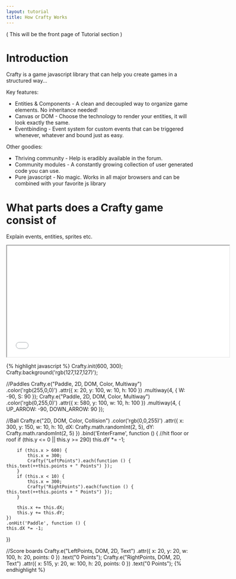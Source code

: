 ```yaml
---
layout: tutorial
title: How Crafty Works
---
```


( This will be the front page of Tutorial section )

# Introduction

Crafty is a game javascript library that can help you create games in a structured way...

Key features: 

* Entities & Components - A clean and decoupled way to organize game elements. No inheritance needed!
* Canvas or DOM - Choose the technology to render your entities, it will look exactly the same.
* Eventbinding - Event system for custom events that can be triggered whenever, whatever and bound just as easy. 

Other goodies:

* Thriving community - Help is eradibly available in the forum.
* Community modules - A constantly growing collection of user generated code you can use.
* Pure javascript - No magic. Works in all major browsers and can be combined with your favorite js library

# What parts does a Crafty game consist of

Explain events, entities, sprites etc.


<iframe width="600" height="300" src="/tutorial/games/pong/pong.html">
	This is an iframe. sorry.
</iframe>

{% highlight javascript %}
Crafty.init(600, 300);
Crafty.background('rgb(127,127,127)');

//Paddles
Crafty.e("Paddle, 2D, DOM, Color, Multiway")
	.color('rgb(255,0,0)')
	.attr({ x: 20, y: 100, w: 10, h: 100 })
	.multiway(4, { W: -90, S: 90 });
Crafty.e("Paddle, 2D, DOM, Color, Multiway")
	.color('rgb(0,255,0)')
	.attr({ x: 580, y: 100, w: 10, h: 100 })
	.multiway(4, { UP_ARROW: -90, DOWN_ARROW: 90 });

//Ball
Crafty.e("2D, DOM, Color, Collision")
	.color('rgb(0,0,255)')
	.attr({ x: 300, y: 150, w: 10, h: 10, dX: Crafty.math.randomInt(2, 5), dY: Crafty.math.randomInt(2, 5) })
	.bind('EnterFrame', function () {
		//hit floor or roof
		if (this.y <= 0 || this.y >= 290)
			this.dY *= -1;

		if (this.x > 600) {
			this.x = 300;
			Crafty("LeftPoints").each(function () { this.text(++this.points + " Points") });
		}
		if (this.x < 10) {
			this.x = 300;
			Crafty("RightPoints").each(function () { this.text(++this.points + " Points") });
		}

		this.x += this.dX;
		this.y += this.dY;
	})
	.onHit('Paddle', function () {
	this.dX *= -1;
})

//Score boards
Crafty.e("LeftPoints, DOM, 2D, Text")
	.attr({ x: 20, y: 20, w: 100, h: 20, points: 0 })
	.text("0 Points");
Crafty.e("RightPoints, DOM, 2D, Text")
	.attr({ x: 515, y: 20, w: 100, h: 20, points: 0 })
	.text("0 Points");
{% endhighlight %}

